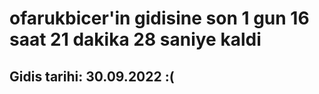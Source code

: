 # ofarukbicer'in gidisine son 1 gun 16 saat 21 dakika 28 saniye kaldi

## Gidis tarihi: 30.09.2022 :(